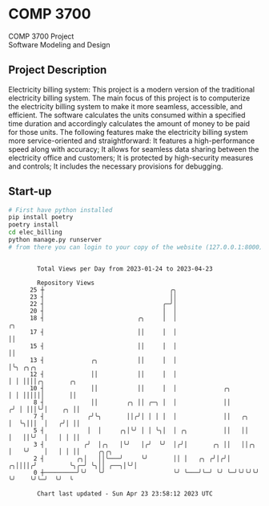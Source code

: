 # COMP 3700
COMP 3700 Project  
Software Modeling and Design
## Project Description
Electricity billing system: This project is a modern version of the traditional electricity billing system. The main focus of this project is to computerize the electricity billing system to make it more seamless, accessible, and efficient. The software calculates the units consumed within a specified time duration and accordingly calculates the amount of money to be paid for those units. The following features make the electricity billing system more service-oriented and straightforward: It features a high-performance speed along with accuracy; It allows for seamless data sharing between the electricity office and customers; It is protected by high-security measures and controls; It includes the necessary provisions for debugging.

## Start-up
```bash
# First have python installed
pip install poetry
poetry install
cd elec_billing
python manage.py runserver
# from there you can login to your copy of the website (127.0.0.1:8000), default creds are admin/admin
```

```

        Total Views per Day from 2023-01-24 to 2023-04-23

        Repository Views
      25 ┼                                   ╭╮
      23 ┤                                   ││
      22 ┤                                 ╭─╯│
      20 ┤                                 │  │
      18 ┤                          ╭╮     │  │                        ╭╮
      17 ┤                          ││     │  │                        ││
      15 ┤                          ││     │  │                        ││
      13 ┤             ╭╮           ││     │  │                        │╰╮ ╭╮╭╮
      12 ┤             ││           ││     │  │                        │ │ ││││╭╮       ╭╮
      10 ┤             ││           ││     │  │             ╭╮         │ │ ││││││       ││
       8 ┤             ││        ╭╮ ││ ╭─╮ │  │             ││        ╭╯ │ │││╰╯│    ╭╮ ││
       7 ┤            ╭╯╰╮       ││╭╯│ │ │ │  │             ││   ╭╮   │  ╰╮│││  │   ╭╯│ ││
       5 ┤            │  │     ╭╮│╰╯ │ │ ╰╮│  │ ╭╮          ││   ││   │   ││╰╯  │   │ │ ││
       3 ┤           ╭╯  │╭╮   │╰╯   │╭╯  ╰╯  │╭╯│       ╭╮ ││   ││╭╮ │   ╰╯    │   │ │ ││     ╭╮╭╮
       2 ┤         ╭╮│   ││╰───╯     ╰╯       ││ │   ╭╮ ╭╯│╭╯│ ╭╮││││╭╯         ╰╮╭─╯ ╰╮││ ╭──╮│╰╯│
       0 ┼─────────╯╰╯   ╰╯                   ╰╯ ╰───╯╰─╯ ╰╯ ╰─╯╰╯╰╯╰╯           ╰╯    ╰╯╰─╯  ╰╯  ╰

        Chart last updated - Sun Apr 23 23:58:12 2023 UTC
        
```
